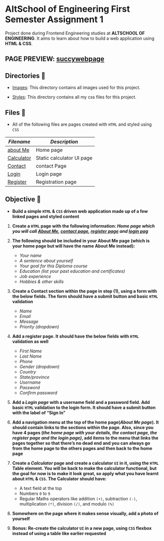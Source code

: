 # AltSchool of Engineering First Semester Assignment 1

Project done during Frontend Engineering studies at __ALTSCHOOL OF ENGINEERING__. It aims to learn about how to build a web application using **HTML & CSS**.

## PAGE PREVIEW: [succywebpage](https://0x01-altschooltask.succynice.repl.co/)

## Directories 📁
- [Images](./img): This directory contains all images used for this project.

- [Styles](./styles/): This directory contains all my css files for this project.

## Files 📃

* All of the following files are pages created with `HTML` and styled using `CSS`

_Filename_ | _Description_
-----------|--------------
[about Me](./about.html) | Home page
[Calculator](./calc.html) | Static calculator UI page
[Contact](./contact.html) | contact Page
[Login](./login.html) | Login page
[Register](./register.html) | Registration page

## Objective 🛅

* **Build a simple `HTML` & `CSS` driven web application made up of a few linked pages and styled content**


1. **Create a `HTML` page with the following information: *Home page which you will call [About Me](about.html), [contact page](contact.html), [register page](register.html) and [login pag](login.html)***


2. **The following should be included in your About Me page (which is your home page but will have the name About Me instead):**
    - *Your name*
    - *A sentence about yourself*
    - *Your goal for this Diploma course*
    - *Education (list your past education and certificates)*
    - *Job experience*
    - *Hobbies & other skills*


3. **Create a Contact section within the page in step (1), using a form with the below fields. The form should have a submit button and basic `HTML` validation**
    - *Name*
    - *Email*
    - *Message*
    - *Priority (dropdown)*


 4. **Add a register page. It should have the below fields with `HTML` validation as well**
    - *First Name*
    - *Last Name*
    - *Phone*
    - *Gender (dropdown)*
    - *Country*
    - *State/province*
    - *Username*
    - *Password*
    - *Confirm password*


5. **Add a *Login page* with a username field and a password field. Add basic `HTML` validation to the login form. It should have a submit button with the label of “Sign In”**


6. **Add a navigation menu at the top of the home page(*About Me page*). It should contain links to the sections within the page. Also, since you have 4 pages (*the home page with your details, the contact page, the register page and the login page)*, add items to the menu that links the pages together so that there’s no dead end and you can always go from the home page to the others pages and then back to the home page**


7. **Create a *Calculator* page and create a calculator `UI` in it, using the `HTML` Table element. You will be back to make the calculator functional, but the goal for now is to make it look great, so apply what you have learnt about `HTML` & `CSS`. The Calculator should have:**
    - A text field at the top
    - Numbers `0` to `9`
    - Regular Maths operators like addition `(+)`, subtraction `(-)`, multiplication `(*)`, division `(/)`, and modulo `(%)`


8. **Somewhere on the page where it makes sense visually, add a photo of yourself**


9. **Bonus: Re-create the calculator `UI` in a new page, using `CSS` flexbox instead of using a table like earlier requested**